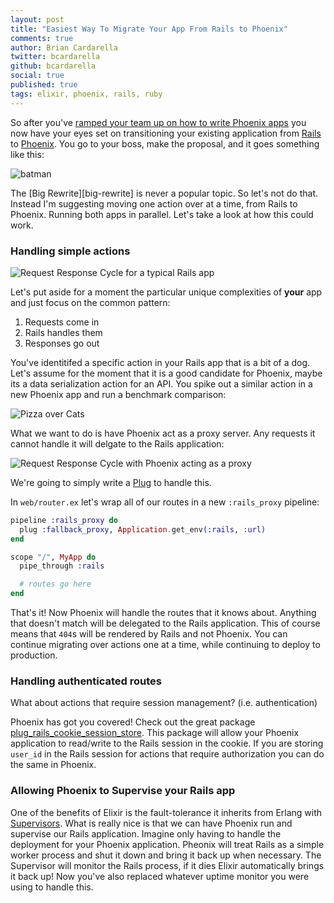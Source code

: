 ```yaml
---
layout: post
title: "Easiest Way To Migrate Your App From Rails to Phoenix"
comments: true
author: Brian Cardarella
twitter: bcardarella
github: bcardarella
social: true
published: true
tags: elixir, phoenix, rails, ruby
---
```


So after you've [ramped your team up on how to write Phoenix
apps][convert] you now have your eyes set on transitioning your existing
application from [Rails][rails] to [Phoenix][phoenix]. You go to your boss, make the
proposal, and it goes something like this: 

![batman][batman]

The [Big Rewrite][big-rewrite] is never a popular topic. So let's not do
that. Instead I'm suggesting moving one action over at a time, from
Rails to Phoenix. Running both apps in parallel. Let's take a look at
how this could work.

### Handling simple actions

![Request Response Cycle for a typical Rails app][rails-cycle]

Let's put aside for a moment the particular unique complexities of
**your** app and just focus on the common pattern:

1. Requests come in
1. Rails handles them
1. Responses go out

You've identitifed a specific action in your Rails app that is a bit of
a dog. Let's assume for the moment that it is a good candidate for
Phoenix, maybe its a data serialization action for an API. You spike out
a similar action in a new Phoenix app and run a benchmark comparison:

![Pizza over Cats][pizza-cats]

What we want to do is have Phoenix act as a proxy server. Any requests
it cannot handle it will delgate to the Rails application:

![Request Response Cycle with Phoenix acting as a proxy][phoenix-cycle]

We're going to simply write a [Plug][plug] to handle this.

In `web/router.ex` let's wrap all of our routes in a new `:rails_proxy`
pipeline:

```elixir
pipeline :rails_proxy do
  plug :fallback_proxy, Application.get_env(:rails, :url)
end

scope "/", MyApp do
  pipe_through :rails

  # routes go here
end
```

That's it! Now Phoenix will handle the routes that it knows about.
Anything that doesn't match will be delegated to the Rails application.
This of course means that `404`s will be rendered by Rails and not
Phoenix. You can continue migrating over actions one at a time, while
continuing to deploy to production.

### Handling authenticated routes

What about actions that require session management? (i.e.
authentication)

Phoenix has got you covered! Check out the great package
[plug\_rails\_cookie\_session\_store][plug-rails]. This package will
allow your Phoenix application to read/write to the Rails session in the
cookie. If you are storing `user_id` in the Rails session for actions
that require authorization you can do the same in Phoenix.

### Allowing Phoenix to Supervise your Rails app

One of the benefits of Elixir is the fault-tolerance it inherits from
Erlang with [Supervisors][supervisor]. What is really nice is that we
can have Phoenix run and supervise our Rails application. Imagine only
having to handle the deployment for your Phoenix application. Pheonix
will treat Rails as a simple worker process and shut it down and bring
it back up when necessary. The Supervisor will monitor the Rails
process, if it dies Elixir automatically brings it back up! Now you've
also replaced whatever uptime monitor you were using to handle this.



[supervisor]: http://elixir-lang.org/docs/v1.0/elixir/Supervisor.html
[plug-rails]: https://github.com/cconstantin/plug_rails_cookie_session_store
[plug]: https://github.com/elixir-lang/plug
[phoenix-cycle]: http://i.imgur.com/RzeCg67.png
[pizza-cats]: http://i.imgur.com/xlO6Pu3.png
[rails-cycle]: http://i.imgur.com/TvOdED1.png
[batman]: http://i.imgur.com/r8TFcK4.jpg
[convert]: https://dockyard.com/blog/2015/10/29/how-long-it-took-our-team-to-move-from-rails-to-phoenix
[rails]: http://rubyonrails.org
[phoenix]: http://phoenixframework.org
[elixir]: http://elixir-lang.org
